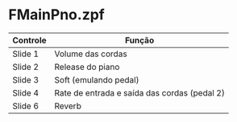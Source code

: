 # FMainPno.zpf

| Controle | Função |
| ------------- | ------------- |
| Slide 1  | Volume das cordas  |
| Slide 2  | Release do piano  |
| Slide 3 | Soft (emulando pedal) |
| Slide 4 | Rate de entrada e saída das cordas (pedal 2) |
| Slide 6 | Reverb |
